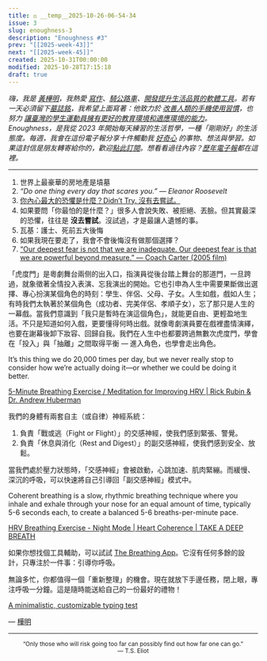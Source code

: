 ```yaml
---
title: ⚖️ __temp__2025-10-26-06-54-34
issue: 3
slug: enoughness-3
description: "Enoughness #3"
prev: "[[2025-week-43]]"
next: "[[2025-week-45]]"
created: 2025-10-31T00:00:00
modified: 2025-10-28T17:15:18
draft: true
---
```


<!-- SELF-INTRO-START -->
_嗨，我是 [黃樺明](https://huami.ng)，我熱愛 [寫作](https://huami.ng/writing)、[騎公路車](https://www.strava.com/athletes/huaminghuang)、[開發提升生活品質的軟體工具](https://github.com/huaminghuangtw)。若有一天必須留下[墓誌銘](https://huami.ng/2025/7/15/live-each-day-as-if-it-were-your-last)，我希望上面寫著：他致力於 [改善人類的手機使用習慣](https://shortcutomation.com)，也努力 [讓臺灣的學生運動員擁有更好的教育環境和適應環境的能力](https://adaptx.tw)。Enoughness，是我從 2023 年開始每天練習的生活哲學，一種「剛剛好」的生活態度。每週，我會在這份電子報分享十件觸動我 [好奇心](https://huami.ng/weekly-mindware-update) 的事物、想法與學習。如果這封信是朋友轉寄給你的，歡迎[點此訂閱](https://huami.ng/newsletter)。想看看過往內容？[歷年電子報](https://huami.ng/enoughness)都在這裡。_
<!-- SELF-INTRO-END -->

---

1. 世界上最豪華的房地產是墳墓
2. _“Do one thing every day that scares you.” — Eleanor Roosevelt_
3. [你內心最大的恐懼是什麼？Didn’t Try. 沒有去嘗試。](https://www.youtube.com/watch?v=eIjruwuY8XQ&1h30m56s)
4. 如果要問「你最怕的是什麼？」很多人會說失敗、被拒絕、丟臉。但其實最深的恐懼，往往是 **沒去嘗試**。沒試過，才是最讓人遺憾的事。
5. 瓦基：護士、死前五大後悔
6. 如果我現在要走了，我會不會後悔沒有做那個選擇？
7. [“Our deepest fear is not that we are inadequate. Our deepest fear is that we are powerful beyond measure.” — Coach Carter (2005 film)](https://youtu.be/2_fDhqRk_Ro)

「虎度門」是粵劇舞台兩侧的出入口，指演員從後台踏上舞台的那道門，一旦跨過，就象徵著全情投入表演、忘我演出的開始。它也引申為人生中需要果斷做出選擇、專心扮演某個角色的時刻：學生、伴侶、父母、子女。人生如戲，戲如人生；有時我們太執著於某個角色（成功者、完美伴侶、孝順子女），忘了那只是人生的一幕戲。當我們意識到「我只是暫時在演這個角色」，就能更自由、更輕盈地生活。不只是知道如何入戲，更要懂得何時出戲。就像粵劇演員要在戲裡盡情演繹，也要在謝幕後卸下妝容、回歸自我。我們在人生中也都要跨過無數次虎度門，學會在「投入」與「抽離」之間取得平衡 — 進入角色，也學會走出角色。

It’s this thing we do 20,000 times per day, but we never really stop to consider how we’re actually doing it—or whether we could be doing it better.

[5-Minute Breathing Exercise / Meditation for Improving HRV | Rick Rubin & Dr. Andrew Huberman](https://youtu.be/Vi0_7idqcFI)

我們的身體有兩套自主（或自律）神經系統：

1. 負責「戰或逃（Fight or Flight）」的交感神經，使我們感到緊張、警覺。
2. 負責「休息與消化（Rest and Digest）」的副交感神經，使我們感到安全、放鬆。

當我們處於壓力狀態時，「交感神經」會被啟動，心跳加速、肌肉緊繃。而緩慢、深沉的呼吸，可以快速將自己引導回「副交感神經」模式中。

Coherent breathing is a slow, rhythmic breathing technique where you inhale and exhale through your nose for an equal amount of time, typically 5-6 seconds each, to create a balanced 5-6 breaths-per-minute pace.

[HRV Breathing Exercise - Night Mode | Heart Coherence | TAKE A DEEP BREATH](https://youtu.be/8343-jcXj5k)

如果你想找個工具輔助，可以試試 [The Breathing App](https://www.thebreathing.app/)。它沒有任何多餘的設計，只專注於一件事：引導你呼吸。

無論多忙，你都值得一個「重新整理」的機會。現在就放下手邊任務，閉上眼，專注呼吸一分鐘。這是隨時能送給自己的一份最好的禮物！

[A minimalistic, customizable typing test](https://monkeytype.com/)

— [樺明](https://huami.ng/2025/10/26/enoughness-3)

---

<p align="center">
<sub>
“Only those who will risk going too far can possibly find out how far one can go.”
<br>
— T.S. Eliot
</sub>
</p>
